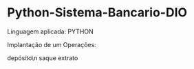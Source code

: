 # Python-Sistema-Bancario-DIO

Linguagem aplicada: PYTHON

Implantação de um Operações:

depósito\n
saque
extrato
